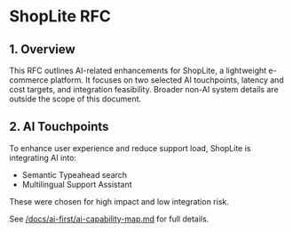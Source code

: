 # ShopLite RFC

## 1. Overview
This RFC outlines AI-related enhancements for ShopLite, a lightweight e-commerce platform. 
It focuses on two selected AI touchpoints, latency and cost targets, and integration feasibility. 
Broader non-AI system details are outside the scope of this document.

## 2. AI Touchpoints
To enhance user experience and reduce support load, ShopLite is integrating AI into:
- Semantic Typeahead search
- Multilingual Support Assistant

These were chosen for high impact and low integration risk.

See [/docs/ai-first/ai-capability-map.md](/docs/ai-first/ai-capability-map.md) for full details.
